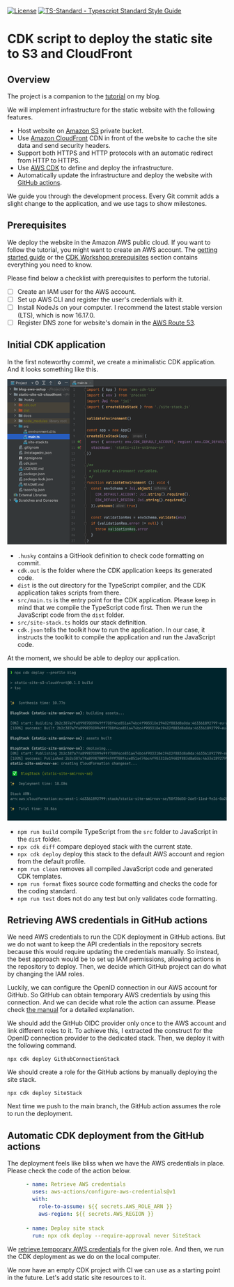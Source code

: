 [![License](https://badgen.net/github/license/victorsmirnov/static-site-s3-cloudfront)](https://github.com/victorsmirnov/static-site-s3-cloudfront/blob/master/LICENSE.md)
[![TS-Standard - Typescript Standard Style Guide](https://badgen.net/badge/code%20style/ts-standard?icon=typescript)](https://github.com/standard/ts-standard)

# CDK script to deploy the static site to S3 and CloudFront

## Overview

The project is a companion to the [tutorial][1] on my blog.

We will implement infrastructure for the static website with the following features.

* Host website on [Amazon S3][2] private bucket.
* Use [Amazon CloudFront][3] CDN in front of the website to cache the site data and send security headers.
* Support both HTTPS and HTTP protocols with an automatic redirect from HTTP to HTTPS.
* Use [AWS CDK][4] to define and deploy the infrastructure.
* Automatically update the infrastructure and deploy the website with [GitHub actions][5].

We guide you through the development process. Every Git commit adds a slight change to the application,
and we use tags to show milestones.

## Prerequisites

We deploy the website in the Amazon AWS public cloud. If you want to follow the tutorial,
you might want to create an AWS account. The [getting started guide][6] or the [CDK Workshop prerequisites][7]
section contains everything you need to know.

Please find below a checklist with prerequisites to perform the tutorial.
- [ ] Create an IAM user for the AWS account.
- [ ] Set up AWS CLI and register the user's credentials with it.
- [ ] Install NodeJs on your computer. I recommend the latest stable version (LTS), which is now 16.17.0.
- [ ] Register DNS zone for website's domain in the [AWS Route 53][8].

## Initial CDK application

In the first noteworthy commit, we create a minimalistic CDK application. And it looks something like this.

![Project layout](docs/initial-cdk-layout.png)

* `.husky` contains a GitHook definition to check code formatting on commit.
* `cdk.out` is the folder where the CDK application keeps its generated code.
* `dist` is the out directory for the TypeScript compiler, and the CDK application takes scripts from there.
* `src/main.ts` is the entry point for the CDK application. Please keep in mind that we compile
  the TypeScript code first. Then we run the JavaScript code from the `dist` folder.
* `src/site-stack.ts` holds our stack definition.
* `cdk.json` tells the toolkit how to run the application. In our case, it instructs the toolkit to compile
  the application and run the JavaScript code.

At the moment, we should be able to deploy our application.

![First deployment](docs/first-deployment.png)

* `npm run build` compile TypeScript from the `src` folder to JavaScript in the `dist` folder.
* `npx cdk diff` compare deployed stack with the current state.
* `npx cdk deploy` deploy this stack to the default AWS account and region from the default profile.
* `npm run clean` removes all compiled JavaScript code and generated CDK templates.
* `npm run format` fixes source code formatting and checks the code for the coding standard.
* `npm run test` does not do any test but only validates code formatting.

## Retrieving AWS credentials in GitHub actions

We need AWS credentials to run the CDK deployment in GitHub actions. But we do not want to keep the API credentials
in the repository secrets because this would require updating the credentials manually. So instead, the best approach
would be to set up IAM permissions, allowing actions in the repository to deploy. Then, we decide which GitHub project
can do what by changing the IAM roles.

Luckily, we can configure the OpenID connection in our AWS account for GitHub. So GitHub can obtain temporary AWS
credentials by using this connection. And we can decide what role the action can assume. Please check
[the manual][9] for a detailed explanation.

We should add the GitHub OIDC provider only once to the AWS account and link different roles to it.
To achieve this, I extracted the construct for the OpenID connection provider to the dedicated stack.
Then, we deploy it with the following command.

```shell
npx cdk deploy GithubConnectionStack
```

We should create a role for the GitHub actions by manually deploying the site stack.

```shell
npx cdk deploy SiteStack
```

Next time we push to the main branch, the GitHub action assumes the role to run the deployment.

## Automatic CDK deployment from the GitHub actions

The deployment feels like bliss when we have the AWS credentials in place. Please check the code of the action below.

```yaml
      - name: Retrieve AWS credentials
        uses: aws-actions/configure-aws-credentials@v1
        with:
          role-to-assume: ${{ secrets.AWS_ROLE_ARN }}
          aws-region: ${{ secrets.AWS_REGION }}

      - name: Deploy site stack
        run: npx cdk deploy --require-approval never SiteStack

```

We [retrieve temporary AWS credentials][10] for the given role. And then, we run the CDK deployment as we do on
the local computer.

We now have an empty CDK project with CI we can use as a starting point in the future.
Let's add static site resources to it.


[1]: https://victorsmirnov.blog/static-s3-site-cloudfront/
[2]: https://aws.amazon.com/s3/
[3]: https://aws.amazon.com/cloudfront/
[4]: https://aws.amazon.com/cdk/
[5]: https://github.com/features/actions
[6]: https://aws.amazon.com/getting-started/guides/setup-environment/
[7]: https://cdkworkshop.com/15-prerequisites.html
[8]: https://aws.amazon.com/route53/
[9]: https://docs.github.com/en/actions/deployment/security-hardening-your-deployments/configuring-openid-connect-in-amazon-web-services
[10]: https://github.com/aws-actions/configure-aws-credentials

